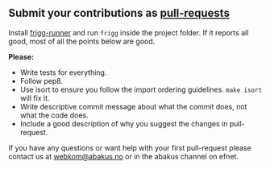 ## Submit your contributions as [pull-requests](https://help.github.com/articles/using-pull-requests/)
Install [frigg-runner](https://github.com/frigg/frigg-runner) and run `frigg` inside the
project folder. If it reports all good, most of all the points below are good.

**Please:**

* Write tests for everything.
* Follow pep8.
* Use isort to ensure you follow the import ordering guidelines. `make isort` will fix it.
* Write descriptive commit message about what the commit does, not what the code does.
* Include a good description of why you suggest the changes in pull-request.

If you have any questions or want help with your first pull-request please contact us
at webkom@abakus.no or in the abakus channel on efnet.
